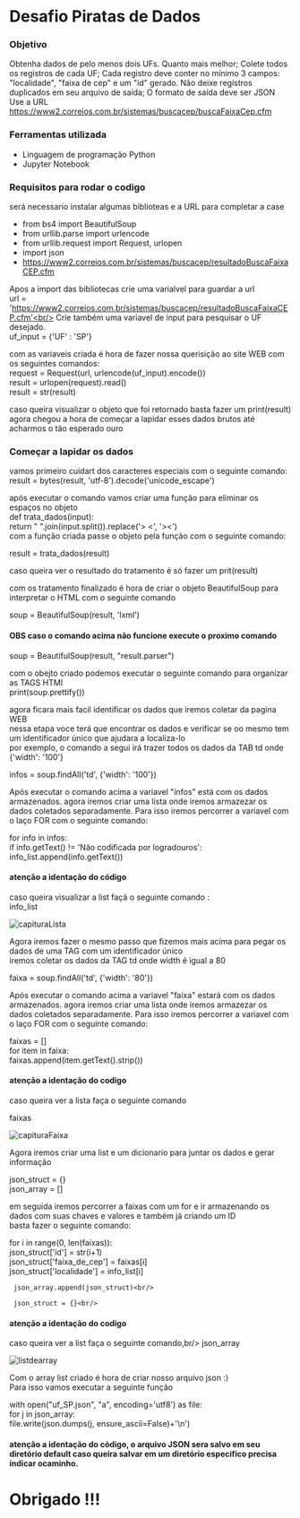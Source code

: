 # Desafio Piratas de Dados
### Objetivo
Obtenha dados de pelo menos dois UFs. Quanto mais melhor; Colete todos os registros de cada UF; Cada registro deve conter no mínimo 3 campos: "localidade", "faixa de cep" e um "id" gerado. Não deixe registros duplicados em seu arquivo de saída; O formato de saída deve ser JSON
Use a URL https://www2.correios.com.br/sistemas/buscacep/buscaFaixaCep.cfm 


### Ferramentas utilizada

* Linguagem de programação Python
* Jupyter Notebook

### Requisitos para rodar o codigo
será necessario instalar algumas biblioteas e a URL para completar a case

* from bs4 import BeautifulSoup
* from urllib.parse import urlencode
* from urllib.request import Request, urlopen
* import json
*  https://www2.correios.com.br/sistemas/buscacep/resultadoBuscaFaixaCEP.cfm

Apos a import das bibliotecas  crie uma varialvel para guardar a url<br/>
url = 'https://www2.correios.com.br/sistemas/buscacep/resultadoBuscaFaixaCEP.cfm'<br/>
Crie também  uma variavel de input para pesquisar o UF desejado.<br/>
uf_input = {'UF' : 'SP'}<br/>

com as variaveis criada é hora de fazer nossa querisição ao site WEB com os seguintes comandos:<br/>
request = Request(url, urlencode(uf_input).encode())<br/>
result = urlopen(request).read()<br/>
result = str(result)<br/>

caso queira visualizar o objeto que foi retornado basta fazer um print(result)<br/>
agora chegou a hora de começar a lapidar esses dados brutos até acharmos o tão esperado ouro <br/>

### Começar a lapidar os dados

vamos primeiro cuidart dos caracteres especiais com o seguinte comando:<br/>
result = bytes(result, 'utf-8').decode('unicode_escape')<br/>

após executar o comando vamos criar uma função para eliminar os espaços no objeto <br/>
def trata_dados(input):<br/>
    return " ".join(input.split()).replace('> <', '><')<br/>
com a função criada passe o objeto pela função com o seguinte comando:<br/>    

result = trata_dados(result)<br/>

caso queira ver o resultado do tratamento é só fazer um prit(result)

com os tratamento finalizado é hora de criar o objeto BeautifulSoup para interpretar o HTML com o seguinte comando<br/>

soup =  BeautifulSoup(result, 'lxml')<br/>
#### OBS caso o comando acima não funcione execute o proximo comando
soup = BeautifulSoup(result, "result.parser")<br/>

com o obejto criado podemos executar o seguinte comando para organizar as TAGS HTMl<br/>
print(soup.prettify())<br/>

agora ficara mais facil identificar os dados que iremos coletar da pagina WEB<br/>
nessa etapa voce terá que encontrar os dados e verificar se oo mesmo tem um identificador único que ajudara a localiza-lo<br/>
por exemplo, o comando a segui irá trazer todos os dados da TAB td onde {'width': '100'}<br/>

infos = soup.findAll('td', {'width': '100'})<br/>

Após executar o comando acima a variavel "infos" está com os dados armazenados. agora iremos criar uma lista onde iremos armazezar os dados coletados separadamente. Para isso iremos percorrer a variavel com o laço FOR com o seguinte comando:<br/>

for info in infos:<br/>
    if info.getText() != 'Não codificada por logradouros':<br/>
        info_list.append(info.getText())<br/>

#### atenção a identação do código

caso queira visualizar a list façã o seguinte comando :<br/>
info_list<br/>

![capituraLista](https://user-images.githubusercontent.com/48107412/135949847-ef246aca-6f46-46a4-94b0-1ba9a1d7a3ac.png)



Agora iremos fazer o mesmo passo que fizemos mais acima para pegar os dados de uma TAG com um identificador único<br/>
iremos coletar os dados da TAG td onde width é igual a 80<br/>

faixa = soup.findAll('td', {'width': '80'})<br/>

Após executar o comando acima a variavel "faixa" estará com os dados armazenados. agora iremos criar uma lista onde iremos armazezar os dados coletados separadamente. Para isso iremos percorrer a variavel com o laço FOR com o seguinte comando:<br/>

faixas = []<br/>
for item in faixa:<br/>
    faixas.append(item.getText().strip())<br/>

#### atenção a identação do codigo

caso queira ver a lista faça o seguinte comando<br/>

faixas<br/>

![capituraFaixa](https://user-images.githubusercontent.com/48107412/135951211-21fba98a-6b77-49d6-9812-ae3da2165a46.png)



Agora iremos criar uma list  e um dicionario para juntar os dados e gerar informação<br/>

json_struct = {}<br/>
json_array = []<br/>

em seguida  iremos percorrer a faixas com um for e ir armazenando os dados com suas chaves e valores e também já criando um ID<br/>
basta fazer o seguinte comando:<br/>

for i in range(0, len(faixas)):<br/>
     json_struct['id'] = str(i+1)<br/>
     json_struct['faixa_de_cep'] = faixas[i]<br/>
     json_struct['localidade'] = info_list[i]<br/>
     
     json_array.append(json_struct)<br/>
     
     json_struct = {}<br/>
#### atenção a identação do codigo

caso queira ver a list faça o seguinte comando,br/>
json_array<br/>

![listdearray](https://user-images.githubusercontent.com/48107412/135952354-47daffcc-a343-4e9d-b22f-ff463d1e3e2a.png)


 Com o array list criado é hora de criar nosso arquivo json :) <br/>
 Para isso vamos executar a seguinte função<br/>
 
 with open("uf_SP.json", "a", encoding='utf8') as file:<br/>
      for j in json_array:<br/>
           file.write(json.dumps(j, ensure_ascii=False)+'\n')<br/>
 
 #### atenção a identação do código, o arquivo JSON sera salvo em seu diretório default caso queira salvar em um diretório especifico precisa indicar ocaminho.
 
 
 # Obrigado !!!

